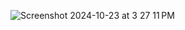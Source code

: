 
![Screenshot 2024-10-23 at 3 27 11 PM](https://github.com/user-attachments/assets/cd1941fb-de96-491b-a23c-fa185ca18984)
